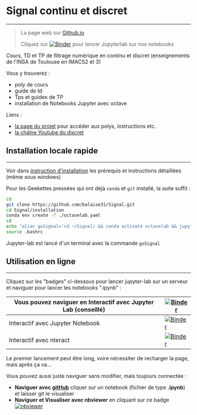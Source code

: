 # Signal continu et discret
---

> La page web sur [Github.io](https://balaise31.github.io/Signal/index.html)
>
> Cliquez sur [![Binder](https://mybinder.org/badge_logo.svg)](https://mybinder.org/v2/gh/balaise31/Signal/HEAD?urlpath=lab) pour lancer Jupyterlab sur nos notebooks


Cours, TD et TP de filtrage numérique en continu et discret (enseignements de l'INSA de Toulouse en IMACS2 et 3)

Vous y trouverez :
  - poly de cours
  - guide de td
  - Tps et guides de TP
  - installation de Notebooks Jupyter avec octave

Liens :
  - [la page du projet](https://balaise31.github.io/Signal/index.html) pour accéder aux polys, instructions etc.
  - [la chaîne Youtube du discret](https://youtube.com/playlist?list=PL_wkaC4iMBTlJQpi7W18pkzR_kY9d-jsU) 

## Installation locale rapide
---

Voir dans [instruction d'installation](./installation/README.md) les prérequis et instructions détaillées (même sous windows)

Pour les Geekettes pressées qui ont déjà `conda` et `git` installé, la suite suffit :
```bash
cd
git clone https://github.com/balaise31/Signal.git
cd Signal/installation
conda env create -f ./octavelab.yaml
cd
echo "alias goSignal='cd ~/Signal/ && conda activate octavelab && jupyter-lab'">>.bashrc
source .bashrc
```

Jupyter-lab est lancé d'un terminal avec la commande `goSignal`



## Utilisation en ligne
---
Cliquez sur les "badges" ci-dessous pour lancer jupyter-lab sur un serveur et naviguer pour lancer les notebooks  ".ipynb" :

Vous pouvez naviguer en Interactif avec Jupyter Lab (conseillé) | [![Binder](https://mybinder.org/badge_logo.svg)](https://mybinder.org/v2/gh/balaise31/Signal/HEAD?urlpath=lab)
---|---
Interactif avec Jupyter Notebook | [![Binder](https://mybinder.org/badge_logo.svg)](https://mybinder.org/v2/gh/balaise31/Signal/HEAD?urlpath=tree)
Interactif avec nteract | [![Binder](https://mybinder.org/badge_logo.svg)](https://mybinder.org/v2/gh/balaise31/Signal/HEAD?urlpath=nteract)

Le premier lancement peut être long, voire nécessiter de recharger la page, mais après ça va...

Vous pouvez aussi juste naviguer sans modifier, mais toujours connectée :
  - **Naviguer avec [gitHub](https://github.com/balaise31/Signal)**  cliquer sur un notebook (fichier de type **.ipynb**) et laisser git le visualiser
  - **Naviguer et Visualiser avec nbviewer** en cliquant sur ce badge [![nbviewer](https://raw.githubusercontent.com/jupyter/design/master/logos/Badges/nbviewer_badge.svg)](https://nbviewer.org/github/balaise31/Signal/tree/master/)


